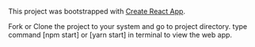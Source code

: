 This project was bootstrapped with [Create React App](https://github.com/facebook/create-react-app).

Fork or Clone the project to your system and go to project directory.
type command [npm start] or [yarn start] in terminal to view the web app.
